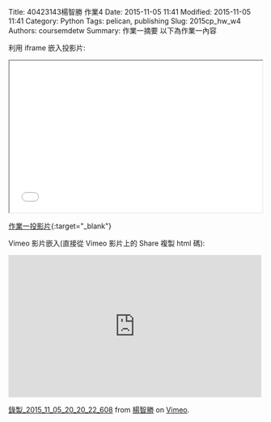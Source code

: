 Title: 40423143楊智勝 作業4
Date: 2015-11-05 11:41
Modified: 2015-11-05 11:41
Category: Python
Tags: pelican, publishing
Slug: 2015cp_hw_w4
Authors: coursemdetw
Summary: 作業一摘要
以下為作業一內容

利用 iframe 嵌入投影片:

<iframe src="simplest.html" width="500" height="300"></iframe>

[作業一投影片](simplest.html){:target="_blank"}

Vimeo 影片嵌入(直接從 Vimeo 影片上的 Share 複製 html 碼):
<iframe src="https://player.vimeo.com/video/144742579" width="500" height="281" frameborder="0" webkitallowfullscreen mozallowfullscreen allowfullscreen></iframe> <p><a href="https://vimeo.com/144742579">錄製_2015_11_05_20_20_22_608</a> from <a href="https://vimeo.com/user44207171">楊智勝</a> on <a href="https://vimeo.com">Vimeo</a>.</p>

